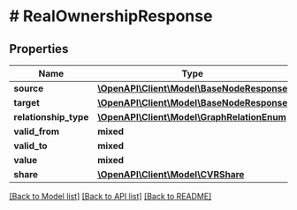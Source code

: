 # # RealOwnershipResponse

## Properties

Name | Type | Description | Notes
------------ | ------------- | ------------- | -------------
**source** | [**\OpenAPI\Client\Model\BaseNodeResponse**](BaseNodeResponse.md) |  |
**target** | [**\OpenAPI\Client\Model\BaseNodeResponse**](BaseNodeResponse.md) |  |
**relationship_type** | [**\OpenAPI\Client\Model\GraphRelationEnum**](GraphRelationEnum.md) |  |
**valid_from** | **mixed** |  | [optional]
**valid_to** | **mixed** |  | [optional]
**value** | **mixed** |  | [optional]
**share** | [**\OpenAPI\Client\Model\CVRShare**](CVRShare.md) |  |

[[Back to Model list]](../../README.md#models) [[Back to API list]](../../README.md#endpoints) [[Back to README]](../../README.md)

